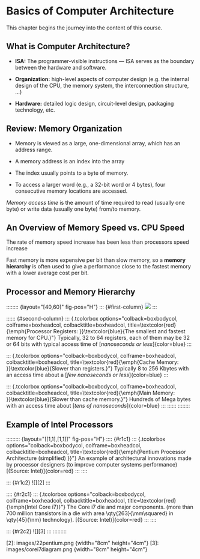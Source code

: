 # Basics of Computer Architecture

This chapter begins the journey into the content of this course.

## What is Computer Architecture?

<!-- Mermaid diagram showing same figure from notes -->

-   **ISA:** The programmer-visible instructions — ISA serves as the boundary between the hardware and software.

-   **Organization:** high-level aspects of computer design (e.g. the internal design of the CPU, the memory system, the interconnection structure, ...)

-   **Hardware:** detailed logic design, circuit-level design, packaging technology, etc.

## Review: Memory Organization

<!-- Memory Diagram to left of list -->

-   Memory is viewed as a large, one-dimensional array, which has an address range.

-   A memory address is an index into the array

-   The index usually points to a byte of memory.

-   To access a larger word (e.g., a 32-bit word or 4 bytes), four consecutive memory locations are accessed.

*Memory access time* is the amount of time required to read (usually one byte) or write data (usually one byte) from/to memory.

## An Overview of Memory Speed vs. CPU Speed

The rate of memory speed increase has been less than processors speed increase

<!-- CPU-Z memory access latency graph align left -->

Fast memory is more expensive per bit than slow memory, so a **memory hierarchy** is often used to give a performance close to the fastest memory with a lower average cost per bit.

## Processor and Memory Hierarchy

:::::::: {layout="[40,60]" fig-pos="H"}
::: {#first-column}
![][1]
:::

:::::: {#second-column}
::: {.tcolorbox options="colback=boxbodycol, colframe=boxheadcol, colbacktitle=boxheadcol, title=\\textcolor{red}{\\emph{Processor Registers: }}\\textcolor{blue}{The smallest and fastest memory for CPU.}"}
Typically, 32 to 64 registers, each of them may be 32 or 64 bits with typical access time of [*nanoseconds or less*]{color=blue}
:::

::: {.tcolorbox options="colback=boxbodycol, colframe=boxheadcol, colbacktitle=boxheadcol, title=\\textcolor{red}{\\emph{Cache Memory: }}\\textcolor{blue}{Slower than registers.}"}
Typically 8 to 256 Kbytes with an access time about a [*few nanoseconds or less*]{color=blue}
:::

::: {.tcolorbox options="colback=boxbodycol, colframe=boxheadcol, colbacktitle=boxheadcol, title=\\textcolor{red}{\\emph{Main Memory: }}\\textcolor{blue}{Slower than cache memory.}"}
Hundreds of Mega bytes with an access time about [*tens of nanoseconds*]{color=blue}
:::
::::::
::::::::

  [1]: images/processorhierarchy.png

## Example of Intel Processors

::::::::: {layout="[[1,1],[1,1]]" fig-pos="H"}
:::: {#r1c1}
::: {.tcolorbox options="colback=boxbodycol, colframe=boxheadcol, colbacktitle=boxheadcol, title=\\textcolor{red}{\\emph{Pentium Processor Architecture (simplified) }}"}
An example of architectural innovations made by processor designers (to improve computer systems performance) [(Source: Intel)]{color=red}
:::
::::

::: {#r1c2}
![][2]
:::

:::: {#r2c1}
::: {.tcolorbox options="colback=boxbodycol, colframe=boxheadcol, colbacktitle=boxheadcol, title=\\textcolor{red}{\\emph{Intel Core i7}}"}
The Core i7 die and major components. (more than 700 million transistors in a die with area \qty{263}{\mm\squared} in \qty{45}{\nm} technology). [(Source: Intel)]{color=red}
:::
::::

::: {#r2c2}
![][3]
:::
:::::::::

  [2]: images/22pentium.png {width="8cm" height="4cm"}
  [3]: images/corei7diagram.png {width="8cm" height="4cm"}
